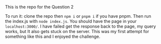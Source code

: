 This is the repo for the Question 2 


To run it: clone the repo then `npm i` or `pnpm i` if you have pnpm. Then run the index.js with `node index.js`.
You should have the page in your `localhost:3000/`. I have failed get the response back to the page, my query works, but
It also gets stuck on the server. This was my first attempt for something like this and I enjoyed the challenge.
